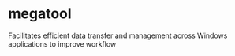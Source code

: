 # megatool
Facilitates efficient data transfer and management across Windows applications to improve workflow
